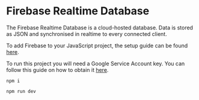 # Firebase Realtime Database

The Firebase Realtime Database is a cloud-hosted database. Data is stored as JSON and synchronised in realtime to every connected client.

To add Firebase to your JavaScript project, the setup guide can be found [here](https://firebase.google.com/docs/web/setup#add-sdk-and-initialize).

To run this project you will need a Google Service Account key. You can follow this guide on how to obtain it [here](https://clemfournier.medium.com/how-to-get-my-firebase-service-account-key-file-f0ec97a21620).

```
npm i
```

```
npm run dev
```
